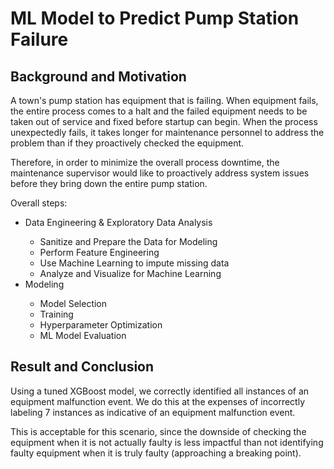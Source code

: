 # ML Model to Predict Pump Station Failure

## Background and Motivation
A town's pump station has equipment that is failing. When equipment fails, the entire process comes to a halt and the failed equipment needs to be taken out of service and fixed before startup can begin. When the process unexpectedly fails, it takes longer for maintenance personnel to address the problem than if they proactively checked the equipment.

Therefore, in order to minimize the overall process downtime, the maintenance supervisor would like to proactively address system issues before they bring down the entire pump station.

Overall steps:
<ul>
<li>Data Engineering & Exploratory Data Analysis</li>
  <ul>
    <li>Sanitize and Prepare the Data for Modeling</li>
    <li>Perform Feature Engineering</li>
    <li>Use Machine Learning to impute missing data</li>
    <li>Analyze and Visualize for Machine Learning</li>
  </ul>
<li>Modeling</li>
  <ul>
    <li>Model Selection</li>
    <li>Training</li>
    <li>Hyperparameter Optimization</li>
    <li>ML Model Evaluation</li>
  </ul>  
</ul>

## Result and Conclusion
Using a tuned XGBoost model, we correctly identified all instances of an equipment malfunction event. We do this at the expenses of incorrectly labeling 7 instances as indicative of an equipment malfunction event.

This is acceptable for this scenario, since the downside of checking the equipment when it is not actually faulty is less impactful than not identifying faulty equipment when it is truly faulty (approaching a breaking point). 
